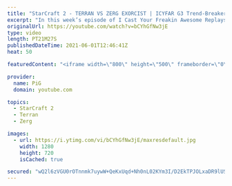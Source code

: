 ```yaml
---
title: "StarCraft 2 - TERRAN VS ZERG EXORCIST | ICYFAR G3 Trend-Breaker"
excerpt: "In this week’s episode of I Cast Your Freakin Awesome Replays (ICYFAR) players sent in their StarCraft 2 replays where they buck the norms and use an off-meta comp to confuse their enemies (Trend-Breaker)! Here’s a fun game of zerg versus terran completing the challenge in humorous fashion.   NEW ICYFAR"
originalUrl: https://youtube.com/watch?v=bCYhGfNw3jE
type: video
length: PT21M27S
publishedDateTime: 2021-06-01T12:46:41Z
heat: 50

featuredContent: "<iframe width=\"800\" height=\"500\" frameborder=\"0\" src=\"https://www.youtube.com/embed/bCYhGfNw3jE\" allow=\"accelerometer; autoplay; encrypted-media; gyroscope; picture-in-picture\" allowfullscreen></iframe>"

provider:
  name: PiG
  domain: youtube.com

topics:
  - StarCraft 2
  - Terran
  - Zerg

images:
  - url: https://i.ytimg.com/vi/bCYhGfNw3jE/maxresdefault.jpg
    width: 1280
    height: 720
    isCached: true

secured: "wQ2l6zVGU0rOTnnmk7uywW+QeKxUqd+Nh0nL02KYm3I/D2EkTPJOLxaDR9lUSt8ehgFTLb9o997egVk8c8RR6vCXoHdSVAmOEhtbJXlQmbyNQ1exexyEf2O241KTAFXbhXsCOTw0BPuGBAWWFlyxOGnuOp9s6iDZCYIuaaXZkCphwFynwEiykSXrrOjMlHHV1462hS5yD+7hBKzPL0YgQH0LlGHONun2eFFwIyV/XrNyotXNHlQK2Sf1eRn2EiW21tQjqLTx3OzhSIFFLOHxHwV91Me6cIKiuIussKiCyEJyB4K8SVXz0mcGKyYX/hcHPAw4tCuuBss7Du13h6B3biAq1jCTsJOJovRgCs2kW6aCBXX00tAx7NvuyuE4GmksysxG5S0ja/G2VCmH55OHO+sDdDMVPusFcnUhIYWyP7c=;jDKWebIQ8a2dyhOKQVGnXg=="
---
```


